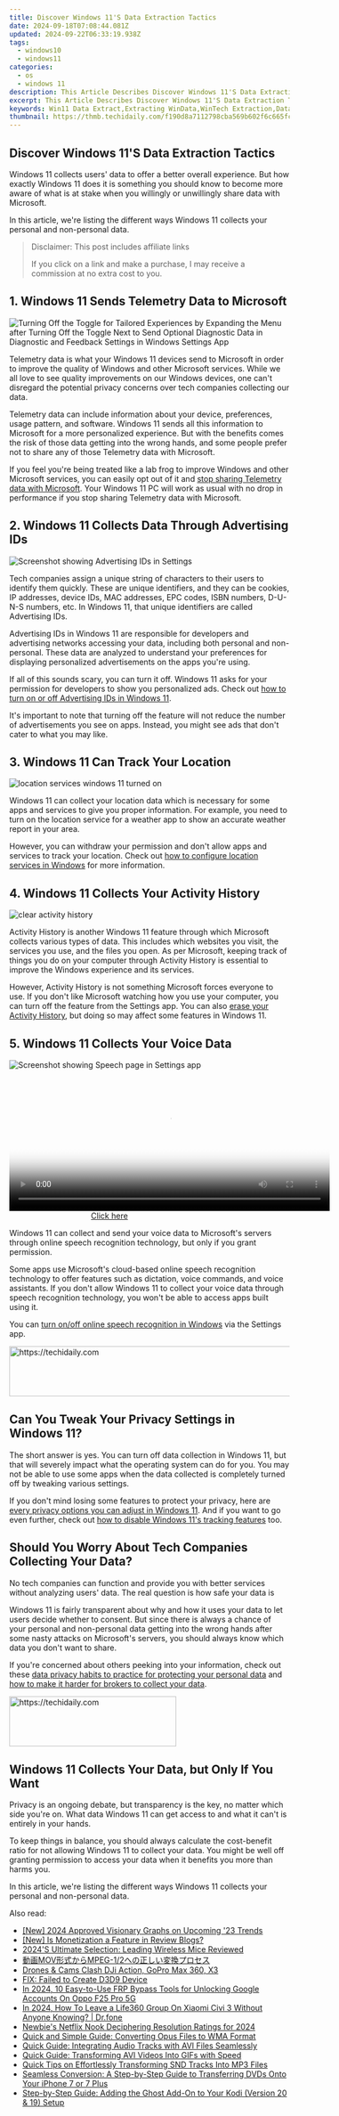 ```yaml
---
title: Discover Windows 11'S Data Extraction Tactics
date: 2024-09-18T07:08:44.081Z
updated: 2024-09-22T06:33:19.938Z
tags:
  - windows10
  - windows11
categories:
  - os
  - windows 11
description: This Article Describes Discover Windows 11'S Data Extraction Tactics
excerpt: This Article Describes Discover Windows 11'S Data Extraction Tactics
keywords: Win11 Data Extract,Extracting WinData,WinTech Extraction,DataExtract Win11,Windows Extraction,Win11 Info Grab,DataWin Extraction Tech
thumbnail: https://thmb.techidaily.com/f190d8a7112798cba569b602f6c665fc16f642849f8a20bc7170c2547e3c8b5d.jpg
---
```


## Discover Windows 11'S Data Extraction Tactics

 Windows 11 collects users' data to offer a better overall experience. But how exactly Windows 11 does it is something you should know to become more aware of what is at stake when you willingly or unwillingly share data with Microsoft.

 In this article, we're listing the different ways Windows 11 collects your personal and non-personal data.

>  Disclaimer: This post includes affiliate links
>
>  If you click on a link and make a purchase, I may receive a commission at no extra cost to you.
>

## 1\. Windows 11 Sends Telemetry Data to Microsoft

![Turning Off the Toggle for Tailored Experiences by Expanding the Menu after Turning Off the Toggle Next to Send Optional Diagnostic Data in Diagnostic and Feedback Settings in Windows Settings App](https://static1.makeuseofimages.com/wordpress/wp-content/uploads/2022/10/3-Turning-Off-the-Toggle-for-Tailored-Experiences-by-Expanding-the-Menu-after-Turning-Off-the-Toggle-Next-to-Send-Optional-Diagnostic-Data-in-Diagnostic-and-Feedback-Settings-in-Windows-Settings-App.jpg)

 Telemetry data is what your Windows 11 devices send to Microsoft in order to improve the quality of Windows and other Microsoft services. While we all love to see quality improvements on our Windows devices, one can't disregard the potential privacy concerns over tech companies collecting our data.

 Telemetry data can include information about your device, preferences, usage pattern, and software. Windows 11 sends all this information to Microsoft for a more personalized experience. But with the benefits comes the risk of those data getting into the wrong hands, and some people prefer not to share any of those Telemetry data with Microsoft.

 If you feel you're being treated like a lab frog to improve Windows and other Microsoft services, you can easily opt out of it and [stop sharing Telemetry data with Microsoft](https://www.makeuseof.com/windows-10-11-disable-telemetry/). Your Windows 11 PC will work as usual with no drop in performance if you stop sharing Telemetry data with Microsoft.

## 2\. Windows 11 Collects Data Through Advertising IDs

![Screenshot showing Advertising IDs in Settings](https://static1.makeuseofimages.com/wordpress/wp-content/uploads/2023/07/screenshot-2023-07-20-221046.jpg)

 Tech companies assign a unique string of characters to their users to identify them quickly. These are unique identifiers, and they can be cookies, IP addresses, device IDs, MAC addresses, EPC codes, ISBN numbers, D-U-N-S numbers, etc. In Windows 11, that unique identifiers are called Advertising IDs.

 Advertising IDs in Windows 11 are responsible for developers and advertising networks accessing your data, including both personal and non-personal. These data are analyzed to understand your preferences for displaying personalized advertisements on the apps you're using.

 If all of this sounds scary, you can turn it off. Windows 11 asks for your permission for developers to show you personalized ads. Check out [how to turn on or off Advertising IDs in Windows 11](https://www.makeuseof.com/what-is-advertiser-id-windows-turn-off/).

 It's important to note that turning off the feature will not reduce the number of advertisements you see on apps. Instead, you might see ads that don't cater to what you may like.

## 3\. Windows 11 Can Track Your Location

![location services windows 11 turned on](https://static1.makeuseofimages.com/wordpress/wp-content/uploads/2022/04/location-services-windows-11-on.jpg)

 Windows 11 can collect your location data which is necessary for some apps and services to give you proper information. For example, you need to turn on the location service for a weather app to show an accurate weather report in your area.

 However, you can withdraw your permission and don't allow apps and services to track your location. Check out [how to configure location services in Windows](https://www.makeuseof.com/windows-11-configure-location-services/) for more information.

## 4\. Windows 11 Collects Your Activity History

![clear activity history](https://static1.makeuseofimages.com/wordpress/wp-content/uploads/2023/02/clear-activity-history.jpg)

 Activity History is another Windows 11 feature through which Microsoft collects various types of data. This includes which websites you visit, the services you use, and the files you open. As per Microsoft, keeping track of things you do on your computer through Activity History is essential to improve the Windows experience and its services.

 However, Activity History is not something Microsoft forces everyone to use. If you don't like Microsoft watching how you use your computer, you can turn off the feature from the Settings app. You can also [erase your Activity History](https://www.makeuseof.com/tag/view-delete-windows-10-activity-history/), but doing so may affect some features in Windows 11\.

## 5\. Windows 11 Collects Your Voice Data

![Screenshot showing Speech page in Settings app](https://static1.makeuseofimages.com/wordpress/wp-content/uploads/2023/07/speech.jpg)

<!-- affiliate ads begin -->
<span id="1983471">
					<video width="576" height="240" style="cursor:pointer"
           poster="//a.impactradius-go.com/display-clicktoplayimage/1983471.png"
           onclick="if(!this.playClicked){this.play();this.setAttribute('controls',true);this.playClicked=true;}">
	   <source src="//a.impactradius-go.com/display-ad/22993-1983471">
	   <img src="//a.impactradius-go.com/display-clicktoplayimage/1983471.png" style="border: none; height: 100%; width: 100%; object-fit: contain">
	</video>
	<div style="width:360px;text-align:center"><a href="javascript:window.open(decodeURIComponent('https%3A%2F%2Fhomestyler.sjv.io%2Fc%2F5597632%2F1983471%2F22993'), '_blank');void(0);">Click here</a></div>
</span>
<img height="0" width="0" src="https://imp.pxf.io/i/5597632/1983471/22993" style="position:absolute;visibility:hidden;" border="0" />
<!-- affiliate ads end -->

 Windows 11 can collect and send your voice data to Microsoft's servers through online speech recognition technology, but only if you grant permission.

 Some apps use Microsoft's cloud-based online speech recognition technology to offer features such as dictation, voice commands, and voice assistants. If you don't allow Windows 11 to collect your voice data through speech recognition technology, you won't be able to access apps built using it.

 You can [turn on/off online speech recognition in Windows](https://www.makeuseof.com/windows-11-enable-voice-access/) via the Settings app.

<!-- affiliate ads begin -->
<a href="https://ephamedtechinc.pxf.io/c/5597632/2130529/26400" target="_top" id="2130529">
  <img src="//a.impactradius-go.com/display-ad/26400-2130529" border="0" alt="https://techidaily.com" width="728" height="90"/>
</a>
<img height="0" width="0" src="https://ephamedtechinc.pxf.io/i/5597632/2130529/26400" style="position:absolute;visibility:hidden;" border="0" />
<!-- affiliate ads end -->

## Can You Tweak Your Privacy Settings in Windows 11?

 The short answer is yes. You can turn off data collection in Windows 11, but that will severely impact what the operating system can do for you. You may not be able to use some apps when the data collected is completely turned off by tweaking various settings.

 If you don't mind losing some features to protect your privacy, here are [every privacy options you can adjust in Windows 11](https://www.makeuseof.com/windows-11-privacy-options-explained/). And if you want to go even further, check out [how to disable Windows 11's tracking features](https://www.makeuseof.com/disable-windows-11-tracking-features/) too.

## Should You Worry About Tech Companies Collecting Your Data?

 No tech companies can function and provide you with better services without analyzing users' data. The real question is how safe your data is

 Windows 11 is fairly transparent about why and how it uses your data to let users decide whether to consent. But since there is always a chance of your personal and non-personal data getting into the wrong hands after some nasty attacks on Microsoft's servers, you should always know which data you don't want to share.

 If you're concerned about others peeking into your information, check out these [data privacy habits to practice for protecting your personal data](https://www.makeuseof.com/online-safety-habits-data-privacy/) and [how to make it harder for brokers to collect your data](https://www.makeuseof.com/ways-to-make-it-harder-for-data-brokers-collect-your-data/).

<!-- affiliate ads begin -->
<a href="https://laganoo.pxf.io/c/5597632/1484945/16446" target="_top" id="1484945">
  <img src="//a.impactradius-go.com/display-ad/16446-1484945" border="0" alt="https://techidaily.com" width="300" height="90"/>
</a>
<img height="0" width="0" src="https://laganoo.pxf.io/i/5597632/1484945/16446" style="position:absolute;visibility:hidden;" border="0" />
<!-- affiliate ads end -->

## Windows 11 Collects Your Data, but Only If You Want

 Privacy is an ongoing debate, but transparency is the key, no matter which side you're on. What data Windows 11 can get access to and what it can't is entirely in your hands.

 To keep things in balance, you should always calculate the cost-benefit ratio for not allowing Windows 11 to collect your data. You might be well off granting permission to access your data when it benefits you more than harms you.

 In this article, we're listing the different ways Windows 11 collects your personal and non-personal data.

<ins class="adsbygoogle"
      style="display:block"
      data-ad-client="ca-pub-7571918770474297"
      data-ad-slot="8358498916"
      data-ad-format="auto"
      data-full-width-responsive="true"></ins>
    

<span class="atpl-alsoreadstyle">Also read:</span>
<div><ul>
<li><a href="https://youtube-web.techidaily.com/024-approved-visionary-graphs-on-upcoming-23-trends/"><u>[New] 2024 Approved Visionary Graphs on Upcoming '23 Trends</u></a></li>
<li><a href="https://extra-skills.techidaily.com/new-is-monetization-a-feature-in-review-blogs/"><u>[New] Is Monetization a Feature in Review Blogs?</u></a></li>
<li><a href="https://buynow-marvelous.techidaily.com/2024s-ultimate-selection-leading-wireless-mice-reviewed/"><u>2024'S Ultimate Selection: Leading Wireless Mice Reviewed</u></a></li>
<li><a href="https://win-dash.techidaily.com/movmpeg-12/"><u>動画MOV形式からMPEG-1/2への正しい変換プロセス</u></a></li>
<li><a href="https://extra-hints.techidaily.com/drones-and-cams-clash-dji-action-gopro-max-360-x3/"><u>Drones & Cams Clash DJi Action, GoPro Max 360, X3</u></a></li>
<li><a href="https://win-howtos.techidaily.com/fix-failed-to-create-d3d9-device/"><u>FIX: Failed to Create D3D9 Device</u></a></li>
<li><a href="https://android-unlock.techidaily.com/in-2024-10-easy-to-use-frp-bypass-tools-for-unlocking-google-accounts-on-oppo-f25-pro-5g-by-drfone-android/"><u>In 2024, 10 Easy-to-Use FRP Bypass Tools for Unlocking Google Accounts On Oppo F25 Pro 5G</u></a></li>
<li><a href="https://location-social.techidaily.com/in-2024-how-to-leave-a-life360-group-on-xiaomi-civi-3-without-anyone-knowing-drfone-by-drfone-virtual-android/"><u>In 2024, How To Leave a Life360 Group On Xiaomi Civi 3 Without Anyone Knowing? | Dr.fone</u></a></li>
<li><a href="https://fox-links.techidaily.com/newbies-netflix-nook-deciphering-resolution-ratings-for-2024/"><u>Newbie's Netflix Nook Deciphering Resolution Ratings for 2024</u></a></li>
<li><a href="https://win11.techidaily.com/quick-and-simple-guide-converting-opus-files-to-wma-format/"><u>Quick and Simple Guide: Converting Opus Files to WMA Format</u></a></li>
<li><a href="https://win11.techidaily.com/quick-guide-integrating-audio-tracks-with-avi-files-seamlessly/"><u>Quick Guide: Integrating Audio Tracks with AVI Files Seamlessly</u></a></li>
<li><a href="https://win11.techidaily.com/quick-guide-transforming-avi-videos-into-gifs-with-speed/"><u>Quick Guide: Transforming AVI Videos Into GIFs with Speed</u></a></li>
<li><a href="https://win11.techidaily.com/quick-tips-on-effortlessly-transforming-snd-tracks-into-mp3-files/"><u>Quick Tips on Effortlessly Transforming SND Tracks Into MP3 Files</u></a></li>
<li><a href="https://win11.techidaily.com/seamless-conversion-a-step-by-step-guide-to-transferring-dvds-onto-your-iphone-7-or-7-plus/"><u>Seamless Conversion: A Step-by-Step Guide to Transferring DVDs Onto Your iPhone 7 or 7 Plus</u></a></li>
<li><a href="https://win11.techidaily.com/step-by-step-guide-adding-the-ghost-add-on-to-your-kodi-version-20-and-19-setup/"><u>Step-by-Step Guide: Adding the Ghost Add-On to Your Kodi (Version 20 & 19) Setup</u></a></li>
</ul></div>

